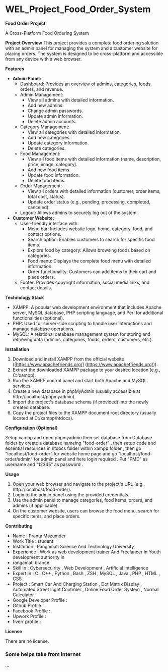 # WEL_Project_Food_Order_System

  **Food Order Project**
  
  A Cross-Platform Food Ordering System
  
  **Project Overview** 
  This project provides a complete food ordering solution with an admin panel for managing the system and a customer 
  website for placing orders. The system is designed to be cross-platform and accessible from any device with a web     browser.
  
  **Features**
  
  * **Admin Panel:**
      * Dashboard: Provides an overview of admins, categories, foods, orders, and revenue.
      * Admin Management:
          * View all admins with detailed information.
          * Add new admins.
          * Change admin passwords.
          * Update admin information.
          * Delete admin accounts.
      * Category Management:
          * View all categories with detailed information.
          * Add new categories.
          * Update category information.
          * Delete categories.
      * Food Management:
          * View all food items with detailed information (name, description, price, image, category).
          * Add new food items.
          * Update food information.
          * Delete food items.
      * Order Management:
          * View all orders with detailed information (customer, order items, total cost, status).
          * Update order status (e.g., pending, processing, completed, canceled).
      * Logout: Allows admins to securely log out of the system.
  * **Customer Website:**
      * User-friendly interface with:
          * Menu bar: Includes website logo, home, category, food, and contact options.
          * Search option: Enables customers to search for specific food items.
          * Explore food by category: Allows browsing foods based on categories.
          * Food menu: Displays the complete food menu with detailed information.
          * Order functionality: Customers can add items to their cart and place orders.
      * Footer: Provides copyright information, social media links, and contact details.
  
  **Technology Stack**
  
  * XAMPP: A popular web development environment that includes Apache server, MySQL database, PHP scripting language,            and Perl for additional functionalities (optional).
  * PHP: Used for server-side scripting to handle user interactions and manage database operations.
  * MySQL: A relational database management system for storing and retrieving data (admins, categories, foods, 
           orders, customers, etc.).
  
  **Installation**
  
  1. Download and install XAMPP from the official website ([https://www.apachefriends.org/]
     (https://www.apachefriends.org/)).
  3. Extract the downloaded XAMPP package to your desired location (e.g., C:/xampp).
  4. Run the XAMPP control panel and start both Apache and MySQL services.
  5. Create a new database in phpMyAdmin (usually accessible at http://localhost/phpmyadmin).
  6. Import the project's database schema (if provided) into the newly created database.
  7. Copy the project files to the XAMPP document root directory (usually located at C:/xampp/htdocs).
  
  **Configuration (Optional)**
  
  Setup xampp and open phpmyadmin then set database from Database folder by create a database nameing "food-order"
  , then setup code and essential resources in htdocs folder within xampp folder , then go "localhost/food-order" 
  for website home page and go "localhost/food-order/admin" for admin panel and here login required . Put "PMD" as
  username and "12345" as password .
  
  **Usage**
  
  1. Open your web browser and navigate to the project's URL (e.g., http://localhost/food-order).
  2. Login to the admin panel using the provided credentials.
  3. Use the admin panel to manage categories, food items, orders, and admins (if applicable).
  4. On the customer website, users can browse the food menu, search for specific items, and place orders.
  
  **Contributing**
  
  * Name : Pranta Mazumder  
  * Work Title : student
  * Institution : Rangamati Science And Technology University
  * Experience : Work as web development trainer And Freelancer in Youth development authority in 
  * rangamati brance
  * Skill In : Cybersecuirity , Web Development , Artificial Intelligence
  * Expert In : C , C++ , Python , Bash , ZSH , MySQL , Java , PHP , HTML , CSS
  * Project : Smart Car And Charging Station , Dot Matrix Display , Automated Street Light Controler 
            , Online Food Order System , Normal Calculator
  * Google Developer Profile :
  * Github Profile :
  * Facebook Profile :
  * Upwork Profile :
  * fiverr profile :
  
  **License**
  
  There are no license.
  


  
### Some helps take from internet


  ...
